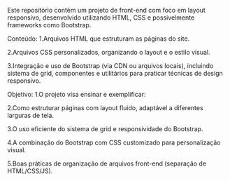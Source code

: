 Este repositório contém um projeto de front-end com foco em layout responsivo, desenvolvido utilizando HTML, CSS e possivelmente frameworks como Bootstrap.

 Conteúdo:
1.Arquivos HTML que estruturam as páginas do site.

2.Arquivos CSS personalizados, organizando o layout e o estilo visual.

3.Integração e uso de Bootstrap (via CDN ou arquivos locais), incluindo sistema de grid, componentes e utilitários para praticar técnicas de design responsivo.

 Objetivo:
1.O projeto visa ensinar e exemplificar:

2.Como estruturar páginas com layout fluido, adaptável a diferentes larguras de tela.

3.O uso eficiente do sistema de grid e responsividade do Bootstrap.

4.A combinação do Bootstrap com CSS customizado para personalização visual.

5.Boas práticas de organização de arquivos front-end (separação de HTML/CSS/JS).

